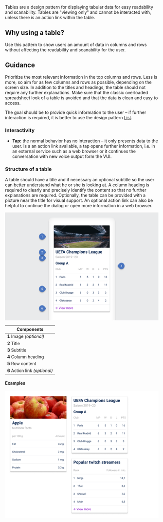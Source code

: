 Tables are a design pattern for displaying tabular data for easy readability and scanability. Tables are "viewing only" and cannot be interacted with, unless there is an action link within the table.

## Why using a table?

Use this pattern to show users an amount of data in columns and rows without affecting the readability and scanability for the user.

## Guidance

Prioritize the most relevant information in the top columns and rows. Less is more, so aim for as few columns and rows as possible, depending on the screen size. In addition to the titles and headings, the table should not require any further explanations. Make sure that the classic overloaded spreadsheet look of a table is avoided and that the data is clean and easy to access.

The goal should be to provide quick information to the user – if further interaction is required, it is better to use the design pattern [List](/docs/design-patterns/list/).

### Interactivity

- **Tap:** the normal behavior has no interaction – it only presents data to the user. Is a an action link available, a tap opens further information, i.e. in an external service such as a web browser or it continues the conversation with new voice output form the VUI.

### Structure of a table

A table should have a title and if necessary an optional subtitle so the user can better understand what he or she is looking at. A column heading is required to clearly and precisely identify the content so that no further explanations are required. Optionally, the table can be provided with a picture near the title for visual support. An optional action link can also be helpful to continue the dialog or open more information in a web browser.

![Structure of a table.](/.gitbook/assets/table-structure.png)

| Components  |
| ----------- |
| **1** Image *(optional)*  |
| **2** Title |
| **3** Subtitle |
| **4** Column heading  |
| **5** Row content  |
| **6** Action link *(optional)*  |

#### Examples

![Examples of use cases of a table.](/.gitbook/assets/table-examples.png)
